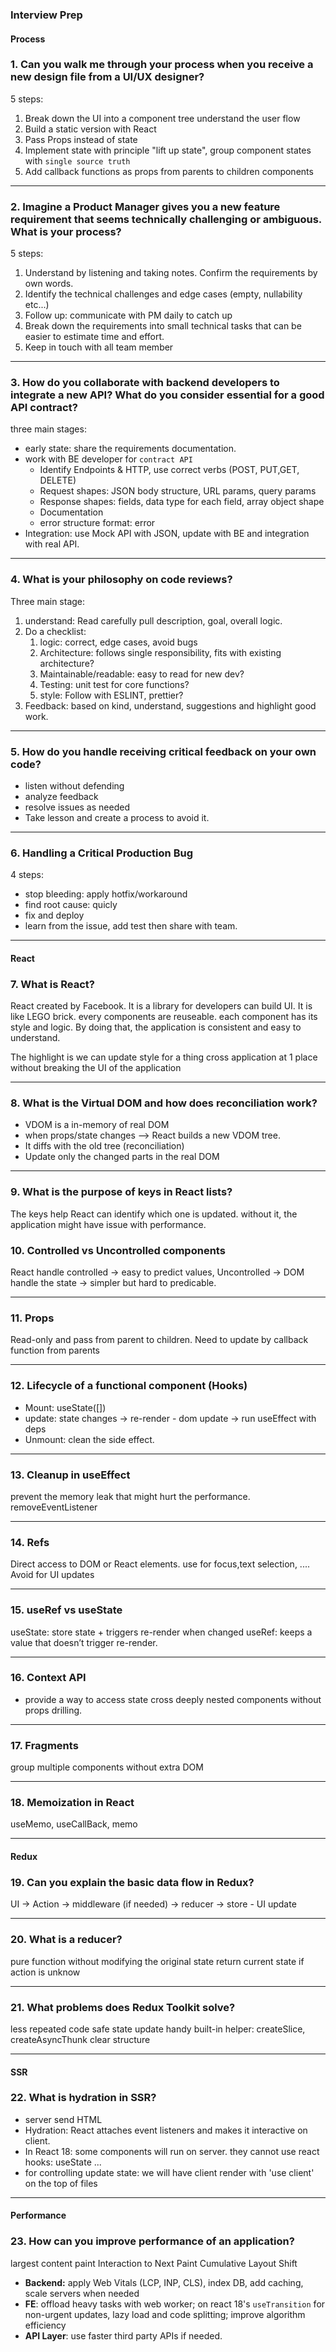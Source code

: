 ### **Interview Prep**

#### **Process**

### 1. Can you walk me through your process when you receive a new design file from a UI/UX designer?

5 steps:

1. Break down the UI into a component tree understand the user flow
2. Build a static version with React
3. Pass Props instead of state
4. Implement state with principle "lift up state", group component states with `single source truth`
5. Add callback functions as props from parents to children components

---

### 2. Imagine a Product Manager gives you a new feature requirement that seems technically challenging or ambiguous. What is your process?

5 steps:

1. Understand by listening and taking notes. Confirm the requirements by own words.
2. Identify the technical challenges and edge cases (empty, nullability etc...)
3. Follow up: communicate with PM daily to catch up
4. Break down the requirements into small technical tasks that can be easier to estimate time and effort.
5. Keep in touch with all team member

---

### 3. How do you collaborate with backend developers to integrate a new API? What do you consider essential for a good API contract?

three main stages:

- early state: share the requirements documentation.
- work with BE developer for `contract API`
  - Identify Endpoints & HTTP, use correct verbs (POST, PUT,GET, DELETE)
  - Request shapes: JSON body structure, URL params, query params
  - Response shapes: fields, data type for each field, array object shape
  - Documentation
  - error structure format: error
- Integration: use Mock API with JSON, update with BE and integration with real API.

---

### 4. What is your philosophy on code reviews?

Three main stage:

1. understand: Read carefully pull description, goal, overall logic.
2. Do a checklist:
   1. logic: correct, edge cases, avoid bugs
   2. Architecture: follows single responsibility, fits with existing architecture?
   3. Maintainable/readable: easy to read for new dev?
   4. Testing: unit test for core functions?
   5. style: Follow with ESLINT, prettier?
3. Feedback: based on kind, understand, suggestions and highlight good work.

---

### 5. How do you handle receiving critical feedback on your own code?

- listen without defending
- analyze feedback
- resolve issues as needed
- Take lesson and create a process to avoid it.

---

### 6. Handling a Critical Production Bug

4 steps:

- stop bleeding: apply hotfix/workaround
- find root cause: quicly
- fix and deploy
- learn from the issue, add test then share with team.

---

#### **React**

### 7. What is React?

React created by Facebook. It is a library for developers can build UI.
It is like LEGO brick.
every components are reuseable. each component has its style and logic.
By doing that, the application is consistent and easy to understand.

The highlight is we can update style for a thing cross application at 1 place without breaking the UI of the application

---

### 8. What is the Virtual DOM and how does reconciliation work?

- VDOM is a in-memory of real DOM
- when props/state changes --> React builds a new VDOM tree.
- It diffs with the old tree (reconciliation)
- Update only the changed parts in the real DOM

---

### 9. What is the purpose of keys in React lists?

The keys help React can identify which one is updated. without it, the application might have issue with performance.

### 10. Controlled vs Uncontrolled components

React handle controlled -> easy to predict values,
Uncontrolled -> DOM handle the state -> simpler but hard to predicable.

---

### 11. Props

Read-only and pass from parent to children.
Need to update by callback function from parents

---

### 12. Lifecycle of a functional component (Hooks)

- Mount: useState([])
- update: state changes -> re-render - dom update -> run useEffect with deps
- Unmount: clean the side effect.

---

### 13. Cleanup in useEffect

prevent the memory leak that might hurt the performance.
removeEventListener

---

### 14. Refs

Direct access to DOM or React elements.
use for focus,text selection, ....
Avoid for UI updates

---

### 15. useRef vs useState

useState: store state + triggers re-render when changed
useRef: keeps a value that doesn’t trigger re-render.

---

### 16. Context API

- provide a way to access state cross deeply nested components without props drilling.

---

### 17. Fragments

group multiple components without extra DOM

---

### 18. Memoization in React

useMemo, useCallBack, memo

---

#### **Redux**

### 19. Can you explain the basic data flow in Redux?

UI -> Action -> middleware (if needed) -> reducer -> store - UI update

---

### 20. What is a reducer?

pure function
without modifying the original state
return current state if action is unknow

---

### 21. What problems does Redux Toolkit solve?

less repeated code
safe state update
handy built-in helper: createSlice, createAsyncThunk
clear structure

---

#### **SSR**

### 22. What is hydration in SSR?

- server send HTML
- Hydration: React attaches event listeners and makes it interactive on client.
- In React 18: some components will run on server. they cannot use react hooks: useState ...
- for controlling update state: we will have client render with 'use client' on the top of files

---

#### **Performance**

### 23. How can you improve performance of an application?

largest content paint
Interaction to Next Paint
Cumulative Layout Shift

- **Backend:** apply Web Vitals (LCP, INP, CLS), index DB, add caching, scale servers when needed
- **FE**: offload heavy tasks with web worker; on react 18's `useTransition` for non-urgent updates, lazy load and code splitting; improve algorithm efficiency
- **API Layer**: use faster third party APIs if needed.
